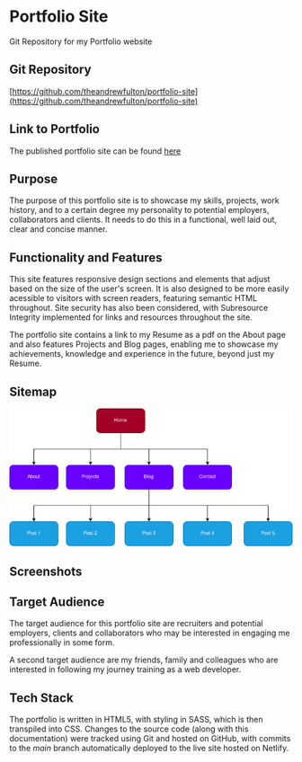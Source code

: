 # Portfolio Site
Git Repository for my Portfolio website

## Git Repository

[https://github.com/theandrewfulton/portfolio-site](https://github.com/theandrewfulton/portfolio-site)

## Link to Portfolio

The published portfolio site can be found [here](https://theandrewfulton.netlify.app)


## Purpose

The purpose of this portfolio site is to showcase my skills, projects, work history, and to a certain degree my personality to potential employers, collaborators and clients. It needs to do this in a functional, well laid out, clear and concise manner.

## Functionality and Features

This site features responsive design sections and elements that adjust based on the size of the user's screen. It is also designed to be more easily acessible to visitors with screen readers, featuring semantic HTML throughout. Site security has also been considered, with Subresource Integrity implemented for links and resources throughout the site.

The portfolio site contains a link to my Resume as a pdf on the About page and also features Projects and Blog pages, enabling me to showcase my achievements, knowledge and experience in the future, beyond just my Resume.

## Sitemap

![sitemap](docs/sitemap/portfolio-sitemap-projects-blog-posts.jpg)



## Screenshots



## Target Audience

The target audience for this portfolio site are recruiters and potential employers, clients and collaborators who may be interested in engaging me professionally in some form.

A second target audience are my friends, family and colleagues who are interested in following my journey training as a web developer.

## Tech Stack

The portfolio is written in HTML5, with styling in SASS, which is then transpiled into CSS. Changes to the source code (along with this documentation) were tracked using Git and hosted on GitHub, with commits to the *main* branch automatically deployed to the live site hosted on Netlify.